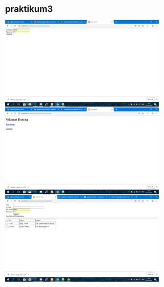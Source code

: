 # praktikum3
![alt text](https://github.com/RifqiYanuar/praktikum3/blob/master/5.1.png)
![alt text](https://github.com/RifqiYanuar/praktikum3/blob/master/5.2.png)
![alt text](https://github.com/RifqiYanuar/praktikum3/blob/master/6.1.png)
